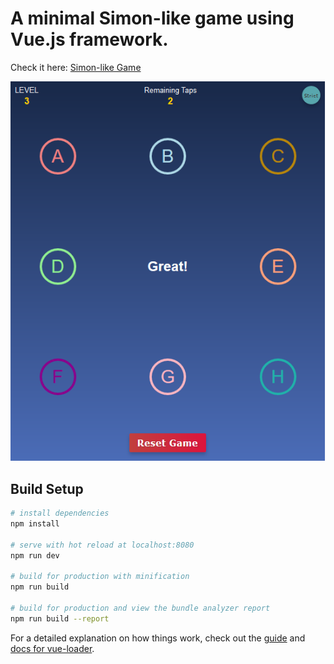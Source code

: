 # A minimal Simon-like game using Vue.js framework.
Check it here: [Simon-like Game](https://ivan-rey-c-v.github.io/simonlikegame/)


![screenshot](./screenshot.png
)
## Build Setup

``` bash
# install dependencies
npm install

# serve with hot reload at localhost:8080
npm run dev

# build for production with minification
npm run build

# build for production and view the bundle analyzer report
npm run build --report
```

For a detailed explanation on how things work, check out the [guide](http://vuejs-templates.github.io/webpack/) and [docs for vue-loader](http://vuejs.github.io/vue-loader).
